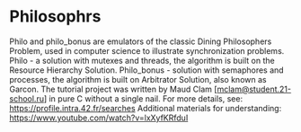 # Philosophrs
Philo and philo_bonus are emulators of the classic Dining Philosophers Problem, used in computer science to illustrate synchronization problems.
Philo - a solution with mutexes and threads, the algorithm is built on the Resource Hierarchy Solution.
Philo_bonus - solution with semaphores and processes, the algorithm is built on Arbitrator Solution, also known as Garcon.
The tutorial project was written by Maud Clam [mclam@student.21-school.ru] in pure C without a single nail.
For more details, see: https://profile.intra.42.fr/searches
Additional materials for understanding: https://www.youtube.com/watch?v=lxXyfKRfduI
